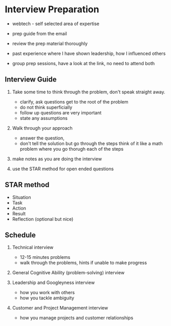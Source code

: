# Interview Preparation

- webtech - self selected area of expertise

- prep guide from the email

- review the prep material thoroughly

- past experience where I have shown leadership, how I influenced others

- group prep sessions, have a look at the link, no need to attend both

## Interview Guide

1. Take some time to think through the problem, don't speak straight away.

   - clarify, ask questions get to the root of the problem
   - do not think superficially
   - follow up questions are very important
   - state any assumptions

2. Walk through your approach

   - answer the question,
   - don't tell the solution but go through the steps
     think of it like a math problem where you go thorugh each of the steps

3. make notes as you are doing the interview
4. use the STAR method for open ended questions

## STAR method

- Situation
- Task
- Action
- Result
- Reflection (optional but nice)

## Schedule

1. Technical interview

   - 12-15 minutes problems
   - walk through the problems, hints if unable to make progress

2. General Cognitive Ability (problem-solving) interview

3. Leadership and Googleyness interview

   - how you work with others
   - how you tackle ambiguity

4. Customer and Project Management interview

   - how you manage projects and customer relationships
